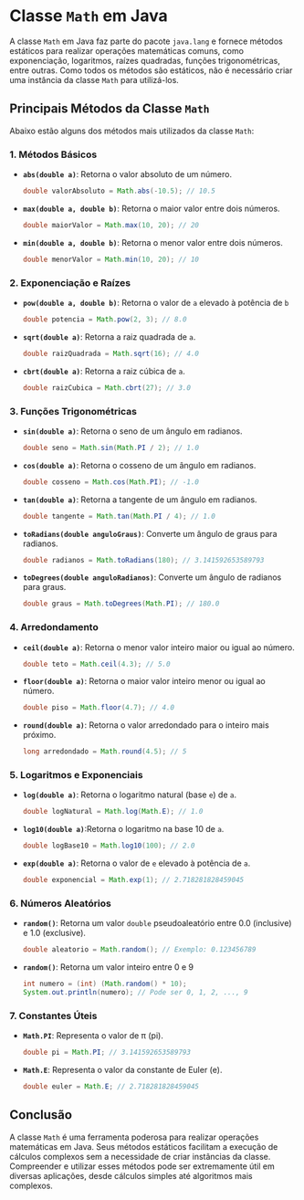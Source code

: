 # Classe `Math` em Java

A classe `Math` em Java faz parte do pacote `java.lang` e fornece métodos estáticos para realizar operações matemáticas comuns, como exponenciação, logaritmos, raízes quadradas, funções trigonométricas, entre outras. Como todos os métodos são estáticos, não é necessário criar uma instância da classe `Math` para utilizá-los.

## Principais Métodos da Classe `Math`

Abaixo estão alguns dos métodos mais utilizados da classe `Math`:

### 1. **Métodos Básicos**
- **`abs(double a)`**: Retorna o valor absoluto de um número.
  ```java
  double valorAbsoluto = Math.abs(-10.5); // 10.5
  ```
- **`max(double a, double b)`**: Retorna o maior valor entre dois números.
  ```java
  double maiorValor = Math.max(10, 20); // 20
  ```
- **`min(double a, double b)`**: Retorna o menor valor entre dois números.
  ```java
  double menorValor = Math.min(10, 20); // 10
  ```

### 2. **Exponenciação e Raízes**
- **`pow(double a, double b)`**: Retorna o valor de `a` elevado à potência de `b`
  ```java
  double potencia = Math.pow(2, 3); // 8.0
  ```
- **`sqrt(double a)`**: Retorna a raiz quadrada de `a`.
  ```java
  double raizQuadrada = Math.sqrt(16); // 4.0
  ```
- **`cbrt(double a)`**: Retorna a raiz cúbica de `a`.
  ```java
  double raizCubica = Math.cbrt(27); // 3.0
  ```

### 3. **Funções Trigonométricas**
- **`sin(double a)`**: Retorna o seno de um ângulo em radianos.
  ```java
  double seno = Math.sin(Math.PI / 2); // 1.0
  ```
- **`cos(double a)`**: Retorna o cosseno de um ângulo em radianos.
  ```java
  double cosseno = Math.cos(Math.PI); // -1.0
  ```
- **`tan(double a)`**: Retorna a tangente de um ângulo em radianos.
  ```java
  double tangente = Math.tan(Math.PI / 4); // 1.0
  ```
- **`toRadians(double anguloGraus)`**: Converte um ângulo de graus para radianos.
  ```java
  double radianos = Math.toRadians(180); // 3.141592653589793
  ```
- **`toDegrees(double anguloRadianos)`**: Converte um ângulo de radianos para graus.
  ```java
  double graus = Math.toDegrees(Math.PI); // 180.0
  ```

### 4. **Arredondamento**
- **`ceil(double a)`**: Retorna o menor valor inteiro maior ou igual ao número.
  ```java
  double teto = Math.ceil(4.3); // 5.0
  ```
- **`floor(double a)`**: Retorna o maior valor inteiro menor ou igual ao número.
  ```java
  double piso = Math.floor(4.7); // 4.0
  ```
- **`round(double a)`**: Retorna o valor arredondado para o inteiro mais próximo.
  ```java
  long arredondado = Math.round(4.5); // 5
  ```

### 5. **Logaritmos e Exponenciais**
- **`log(double a)`**: Retorna o logaritmo natural (base `e`) de `a`.
  ```java
  double logNatural = Math.log(Math.E); // 1.0
  ```
- **`log10(double a)`**:Retorna o logaritmo na base 10 de `a`.
  ```java
  double logBase10 = Math.log10(100); // 2.0
  ```
- **`exp(double a)`**: Retorna o valor de `e` elevado à potência de `a`.
  ```java
  double exponencial = Math.exp(1); // 2.718281828459045
  ```

### 6. **Números Aleatórios**
- **`random()`**: Retorna um valor `double` pseudoaleatório entre 0.0 (inclusive) e 1.0 (exclusive).
  ```java
  double aleatorio = Math.random(); // Exemplo: 0.123456789
  ```
- **`random()`**: Retorna um valor inteiro entre 0 e 9
  ```java
  int numero = (int) (Math.random() * 10);
  System.out.println(numero); // Pode ser 0, 1, 2, ..., 9
  ```

### 7. **Constantes Úteis**
- **`Math.PI`**:  Representa o valor de π (pi).
  ```java
  double pi = Math.PI; // 3.141592653589793
  ```
- **`Math.E`**:  Representa o valor da constante de Euler (e).
  ```java
  double euler = Math.E; // 2.718281828459045
  ```

## Conclusão
A classe `Math` é uma ferramenta poderosa para realizar operações matemáticas em Java. Seus métodos estáticos facilitam a execução de cálculos complexos sem a necessidade de criar instâncias da classe. Compreender e utilizar esses métodos pode ser extremamente útil em diversas aplicações, desde cálculos simples até algoritmos mais complexos.
